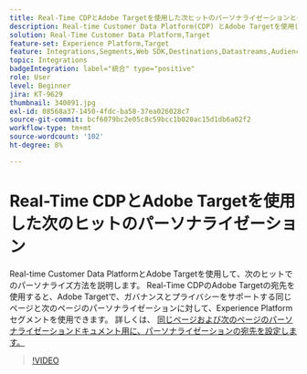 ```yaml
---
title: Real-Time CDPとAdobe Targetを使用した次ヒットのパーソナライゼーションとは
description: Real-time Customer Data Platform(CDP) とAdobe Targetを使用した次のヒットでのパーソナライズ方法について説明します。
solution: Real-Time Customer Data Platform,Target
feature-set: Experience Platform,Target
feature: Integrations,Segments,Web SDK,Destinations,Datastreams,Audiences,Experience Targeting
topic: Integrations
badgeIntegration: label="統合" type="positive"
role: User
level: Beginner
jira: KT-9629
thumbnail: 340091.jpg
exl-id: 08568a37-1450-4fdc-ba58-37ea026028c7
source-git-commit: bcf6079bc2e05c8c59bcc1b020ac15d1db6a02f2
workflow-type: tm+mt
source-wordcount: '102'
ht-degree: 8%

---
```


# Real-Time CDPとAdobe Targetを使用した次のヒットのパーソナライゼーション

Real-time Customer Data PlatformとAdobe Targetを使用して、次のヒットでのパーソナライズ方法を説明します。 Real-Time CDPのAdobe Targetの宛先を使用すると、Adobe Targetで、ガバナンスとプライバシーをサポートする同じページと次のページのパーソナライゼーションに対して、Experience Platformセグメントを使用できます。 詳しくは、 [同じページおよび次のページのパーソナライゼーションドキュメント用に、パーソナライゼーションの宛先を設定します。](https://experienceleague.adobe.com/docs/experience-platform/destinations/ui/activate/configure-personalization-destinations.html?lang=ja)

>[!VIDEO](https://video.tv.adobe.com/v/340091?quality=12&learn=on)

